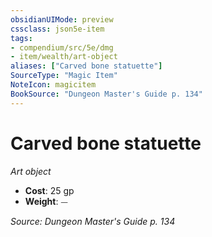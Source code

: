 ```yaml
---
obsidianUIMode: preview
cssclass: json5e-item
tags:
- compendium/src/5e/dmg
- item/wealth/art-object
aliases: ["Carved bone statuette"]
SourceType: "Magic Item"
NoteIcon: magicitem
BookSource: "Dungeon Master's Guide p. 134"
---
```

# Carved bone statuette
*Art object*  

- **Cost**: 25 gp
- **Weight**: ⏤

*Source: Dungeon Master's Guide p. 134*
